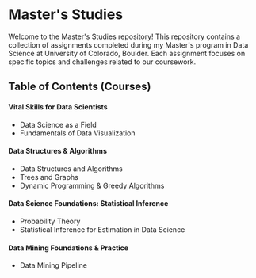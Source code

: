# Master's Studies

Welcome to the Master's Studies repository! This repository contains a collection of assignments completed during my Master's program in Data Science at University of Colorado, Boulder. Each assignment focuses on specific topics and challenges related to our coursework.

## Table of Contents (Courses)
#### Vital Skills for Data Scientists
- Data Science as a Field
- Fundamentals of Data Visualization

#### Data Structures & Algorithms
- Data Structures and Algorithms
- Trees and Graphs
- Dynamic Programming & Greedy Algorithms

#### Data Science Foundations: Statistical Inference
- Probability Theory
- Statistical Inference for Estimation in Data Science

#### Data Mining Foundations & Practice
- Data Mining Pipeline